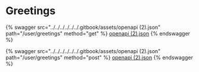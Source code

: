# Greetings

{% swagger src="../../../../../../.gitbook/assets/openapi (2).json" path="/user/greetings" method="get" %}
[openapi (2).json](<../../../../../../.gitbook/assets/openapi (2).json>)
{% endswagger %}

{% swagger src="../../../../../../.gitbook/assets/openapi (2).json" path="/user/greetings" method="post" %}
[openapi (2).json](<../../../../../../.gitbook/assets/openapi (2).json>)
{% endswagger %}
